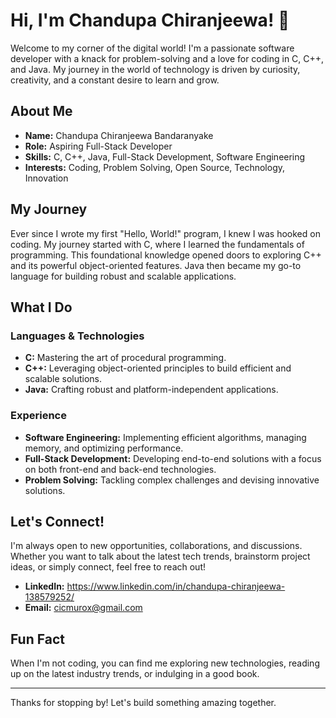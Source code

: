 # Hi, I'm Chandupa Chiranjeewa! 👋

Welcome to my corner of the digital world! I'm a passionate software developer with a knack for problem-solving and a love for coding in C, C++, and Java. My journey in the world of technology is driven by curiosity, creativity, and a constant desire to learn and grow.

## About Me

- **Name:** Chandupa Chiranjeewa Bandaranyake
- **Role:** Aspiring Full-Stack Developer
- **Skills:** C, C++, Java, Full-Stack Development, Software Engineering
- **Interests:** Coding, Problem Solving, Open Source, Technology, Innovation

## My Journey

Ever since I wrote my first "Hello, World!" program, I knew I was hooked on coding. My journey started with C, where I learned the fundamentals of programming. This foundational knowledge opened doors to exploring C++ and its powerful object-oriented features. Java then became my go-to language for building robust and scalable applications.

## What I Do

### Languages & Technologies

- **C:** Mastering the art of procedural programming.
- **C++:** Leveraging object-oriented principles to build efficient and scalable solutions.
- **Java:** Crafting robust and platform-independent applications.

### Experience

- **Software Engineering:** Implementing efficient algorithms, managing memory, and optimizing performance.
- **Full-Stack Development:** Developing end-to-end solutions with a focus on both front-end and back-end technologies.
- **Problem Solving:** Tackling complex challenges and devising innovative solutions.

## Let's Connect!

I'm always open to new opportunities, collaborations, and discussions. Whether you want to talk about the latest tech trends, brainstorm project ideas, or simply connect, feel free to reach out!

- **LinkedIn:** https://www.linkedin.com/in/chandupa-chiranjeewa-138579252/
- **Email:** cicmurox@gmail.com

## Fun Fact

When I'm not coding, you can find me exploring new technologies, reading up on the latest industry trends, or indulging in a good book.

---

Thanks for stopping by! Let's build something amazing together.

